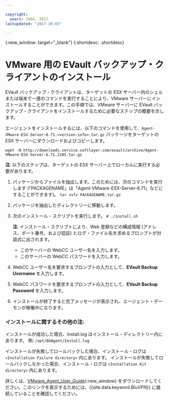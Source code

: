 ```yaml
---

copyright:
  years: 1994, 2017
lastupdated: "2017-10-03"

---
```

{:new_window: target="_blank"}
{:shortdesc: .shortdesc}

# VMware 用の EVault バックアップ・クライアントのインストール

EVault バックアップ・クライアントは、ターゲットの ESX サーバー内のシェルまたは端末で一連のコマンドを実行することにより、VMware サーバーにインストールすることができます。この手順では、VMware サーバーに EVault バックアップ・クライアントをインストールするために必要なステップの概要を示します。

エージェントをインストールするには、以下のコマンドを使用して、`Agent-VMware-ESX-Server-6.71.<version-info>.tar.gz` パッケージをターゲットの ESX サーバーにダウンロードおよびコピーします。

`wget -N http://downloads.service.softlayer.com/evault/archive/Agent-VMware-ESX-Server-6.71.2105.tar.gz`

**注**: 以下のステップは、ターゲットの ESX サーバー上でローカルに実行する必要があります。

1. パッケージからファイルを抽出します。このためには、次のコマンドを実行します (「PACKAGENAME」は「Agent-VMware-ESX-Server-6.71」などにすることができます)。
    `tar xvfz PACKAGENAME.tar.gz`
2. パッケージを抽出したディレクトリーに移動します。
3. 次のインストール・スクリプトを実行します。
    `# ./install.sh`

    **注**: インストール・スクリプトにより、Web 登録などの構成情報 (アドレス、ポート番号、および認証) とログ・ファイル名を求めるプロンプトが対話式に出されます。
     
    - このサーバーの WebCC ユーザー名を入力します。
    - このサーバーの WebCC パスワードを入力します。
     
4. WebCC ユーザー名を要求するプロンプトの入力として、**EVault Backup Username** を入力します。 
5. WebCC パスワードを要求するプロンプトの入力として、**EVault Backup Password** を入力します。
6. インストールが終了すると完了メッセージが表示され、エージェント・デーモンが稼働中になります。


### インストールに関するその他の注:
インストールが成功した場合、Install.log はインストール・ディレクトリー内にあります。
例: `/opt/BUAgent/Install.log`

インストールが失敗してロールバックした場合、インストール・ログは `<Installation Failure directory>` 内にあります。
インストールが失敗してロールバックしなかった場合、インストール・ログは `<Installation Kit directory>` 内にあります。

詳しくは、[VMware_Agent_User_Guide](http://downloads.service.softlayer.com/evault/Documentation/VMware_Agent_User_Guide.pdf){:new_window} をダウンロードしてください。このリンクを表示するためには、{{site.data.keyword.BluVPN}} に接続していることを確認してください。
